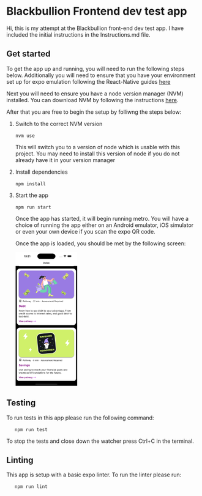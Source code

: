 # Blackbullion Frontend dev test app

Hi, this is my attempt at the Blackbullion front-end dev test app. I have included the initial instructions in the Instructions.md file. 

## Get started
To get the app up and running, you will need to run the following steps below. Additionally you will need to ensure that you have your environment set up for expo emulation following the React-Native guides [here](https://reactnative.dev/docs/set-up-your-environment)

Next you will need to ensure you have a node version manager (NVM) installed. You can download NVM by following the instructions [here](https://www.freecodecamp.org/news/node-version-manager-nvm-install-guide/).

After that you are free to begin the setup by folliwng the steps below: 


1. Switch to the correct NVM version
   
   ```
   nvm use
   ```

   This will switch you to a version of node which is usable with this project. You may need to install this version of node if you do not already have it in your version manager


 2. Install dependencies

      ```
      npm install
      ```

3. Start the app

   ```
   npm run start
   ```

   Once the app has started, it will begin running metro. You will have a choice of running the app either on an Android emulator, iOS simulator or even your own device if you scan the expo QR code. 

   Once the app is loaded, you should be met by the following screen: 

   <img src="img/screenshot.png" alt="App Screenshot" height="350" >

## Testing 

To run tests in this app please run the following command:
```
   npm run test
```

To stop the tests and close down the watcher press Ctrl+C in the terminal.

## Linting
This app is setup with a basic expo linter. To run the linter please run:
```
   npm run lint
```


